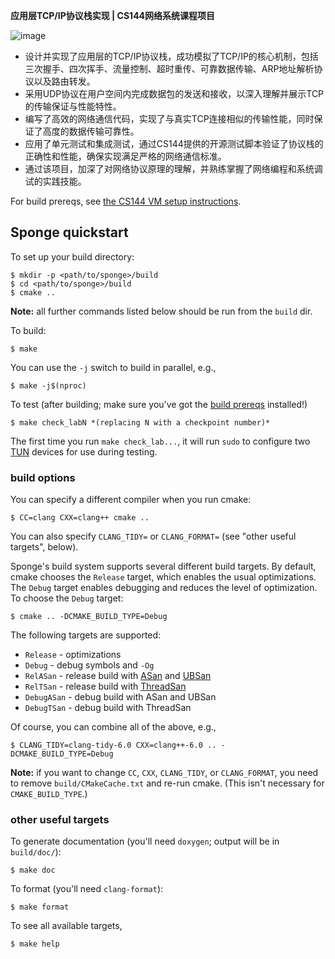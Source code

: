 **应用层TCP/IP协议栈实现 | CS144网络系统课程项目**

![image](https://github.com/WJ56/cs144/assets/113446210/eae0a85f-247b-439c-a57a-7ef03c7bc4c2)

- 设计并实现了应用层的TCP/IP协议栈，成功模拟了TCP/IP的核心机制，包括三次握手、四次挥手、流量控制、超时重传、可靠数据传输、ARP地址解析协议以及路由转发。
- 采用UDP协议在用户空间内完成数据包的发送和接收，以深入理解并展示TCP的传输保证与性能特性。
- 编写了高效的网络通信代码，实现了与真实TCP连接相似的传输性能，同时保证了高度的数据传输可靠性。
- 应用了单元测试和集成测试，通过CS144提供的开源测试脚本验证了协议栈的正确性和性能，确保实现满足严格的网络通信标准。
- 通过该项目，加深了对网络协议原理的理解，并熟练掌握了网络编程和系统调试的实践技能。


For build prereqs, see [the CS144 VM setup instructions](https://web.stanford.edu/class/cs144/vm_howto).

## Sponge quickstart

To set up your build directory:

	$ mkdir -p <path/to/sponge>/build
	$ cd <path/to/sponge>/build
	$ cmake ..

**Note:** all further commands listed below should be run from the `build` dir.

To build:

    $ make

You can use the `-j` switch to build in parallel, e.g.,

    $ make -j$(nproc)

To test (after building; make sure you've got the [build prereqs](https://web.stanford.edu/class/cs144/vm_howto) installed!)

    $ make check_labN *(replacing N with a checkpoint number)*

The first time you run `make check_lab...`, it will run `sudo` to configure two
[TUN](https://www.kernel.org/doc/Documentation/networking/tuntap.txt) devices for use during
testing.

### build options

You can specify a different compiler when you run cmake:

    $ CC=clang CXX=clang++ cmake ..

You can also specify `CLANG_TIDY=` or `CLANG_FORMAT=` (see "other useful targets", below).

Sponge's build system supports several different build targets. By default, cmake chooses the `Release`
target, which enables the usual optimizations. The `Debug` target enables debugging and reduces the
level of optimization. To choose the `Debug` target:

    $ cmake .. -DCMAKE_BUILD_TYPE=Debug

The following targets are supported:

- `Release` - optimizations
- `Debug` - debug symbols and `-Og`
- `RelASan` - release build with [ASan](https://en.wikipedia.org/wiki/AddressSanitizer) and
  [UBSan](https://developers.redhat.com/blog/2014/10/16/gcc-undefined-behavior-sanitizer-ubsan/)
- `RelTSan` - release build with
  [ThreadSan](https://developer.mozilla.org/en-US/docs/Mozilla/Projects/Thread_Sanitizer)
- `DebugASan` - debug build with ASan and UBSan
- `DebugTSan` - debug build with ThreadSan

Of course, you can combine all of the above, e.g.,

    $ CLANG_TIDY=clang-tidy-6.0 CXX=clang++-6.0 .. -DCMAKE_BUILD_TYPE=Debug

**Note:** if you want to change `CC`, `CXX`, `CLANG_TIDY`, or `CLANG_FORMAT`, you need to remove
`build/CMakeCache.txt` and re-run cmake. (This isn't necessary for `CMAKE_BUILD_TYPE`.)

### other useful targets

To generate documentation (you'll need `doxygen`; output will be in `build/doc/`):

    $ make doc

To format (you'll need `clang-format`):

    $ make format

To see all available targets,

    $ make help
